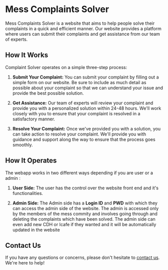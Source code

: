 # Mess Complaints Solver
 
Mess Complaints Solver is a website that aims to help people solve their complaints in a quick and efficient manner. Our website provides a platform where users can submit their complaints and get assistance from our team of experts.

## How It Works

Complaint Solver operates on a simple three-step process:

1. **Submit Your Complaint:** You can submit your complaint by filling out a simple form on our website. Be sure to include as much detail as possible about your complaint so that we can understand your issue and provide the best possible solution.

2. **Get Assistance:** Our team of experts will review your complaint and provide you with a personalized solution within 24-48 hours. We'll work closely with you to ensure that your complaint is resolved in a satisfactory manner.

3. **Resolve Your Complaint:** Once we've provided you with a solution, you can take action to resolve your complaint. We'll provide you with guidance and support along the way to ensure that the process goes smoothly.

## How It Operates 

The webapp works in two different ways depending if you are user or a admin :

1. **User Side:** The user has the control over the website front end and it's functionalities. 

2. **Admin Side:** The Admin side has a **Login ID** and **PWD** with which they can access the admin side of the website. The admin is accessed only by the members of the mess commity and involves going through and deleting the complaints which have been solved. The admin side can even add new CDH or Icafe if they wanted and it will be automatically updated in the website


## Contact Us

If you have any questions or concerns, please don't hesitate to [contact us](mailto:ashwinnair20@iisertvm.ac.in). We're here to help!
